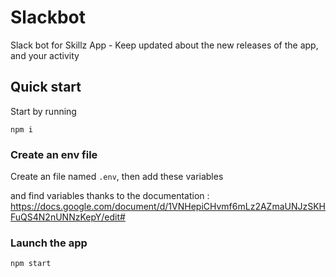# Slackbot

Slack bot for Skillz App - Keep updated about the new releases of the app, and your activity

## Quick start

Start by running

`npm i`

### Create an env file

Create an file named `.env`, then add these variables

and find variables thanks to the documentation : https://docs.google.com/document/d/1VNHepiCHvmf6mLz2AZmaUNJzSKHFuQS4N2nUNNzKepY/edit#

### Launch the app

`npm start`
